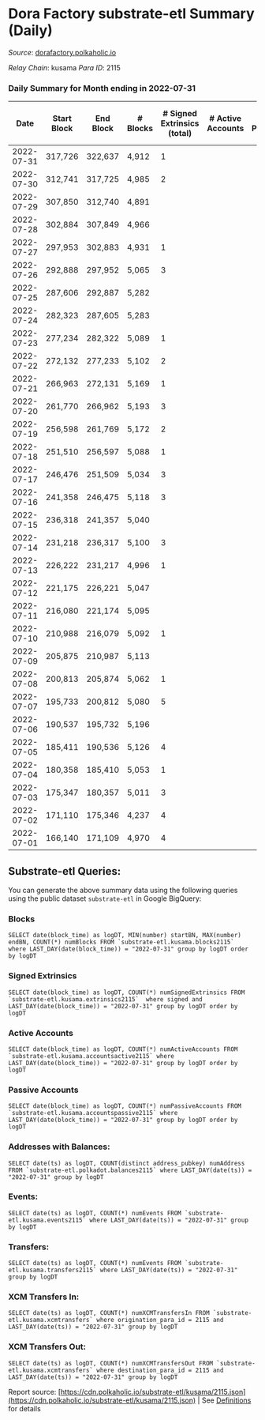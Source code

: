# Dora Factory substrate-etl Summary (Daily)

_Source_: [dorafactory.polkaholic.io](https://dorafactory.polkaholic.io)

*Relay Chain*: kusama
*Para ID*: 2115



### Daily Summary for Month ending in 2022-07-31


| Date | Start Block | End Block | # Blocks | # Signed Extrinsics (total) | # Active Accounts | # Passive | # New | # Addresses with Balances | # Events | # Transfers | # XCM Transfers In | # XCM Transfers Out | Issues | 
| ---- | ----------- | --------- | -------- | --------------------------- | ----------------- | --------- | ----- | ------------------------- | -------- | ----------- | ------------------ | ------------------- | ------ |
| 2022-07-31 | 317,726 | 322,637 | 4,912 | 1 |  |  |  | 370 | 9,833 | 1  |   |   |  |
| 2022-07-30 | 312,741 | 317,725 | 4,985 | 2 |  |  |  | 370 | 9,985 | 2  |   |   |  |
| 2022-07-29 | 307,850 | 312,740 | 4,891 |  |  |  |  | 370 | 9,784 |   |   |   |  |
| 2022-07-28 | 302,884 | 307,849 | 4,966 |  |  |  |  | 370 | 9,935 |   |   |   |  |
| 2022-07-27 | 297,953 | 302,883 | 4,931 | 1 |  |  |  | 370 | 9,871 | 1  |   |   |  |
| 2022-07-26 | 292,888 | 297,952 | 5,065 | 3 |  |  |  | 370 | 10,151 | 3  |   |   |  |
| 2022-07-25 | 287,606 | 292,887 | 5,282 |  |  |  |  | 370 | 10,567 |   |   |   |  |
| 2022-07-24 | 282,323 | 287,605 | 5,283 |  |  |  |  | 370 | 10,569 |   |   |   |  |
| 2022-07-23 | 277,234 | 282,322 | 5,089 | 1 |  |  |  | 370 | 10,186 | 1  |   |   |  |
| 2022-07-22 | 272,132 | 277,233 | 5,102 | 2 |  |  |  | 370 | 10,219 | 2  |   |   |  |
| 2022-07-21 | 266,963 | 272,131 | 5,169 | 1 |  |  |  | 370 | 10,347 | 1  |   |   |  |
| 2022-07-20 | 261,770 | 266,962 | 5,193 | 3 |  |  |  | 370 | 10,407 | 3  |   |   |  |
| 2022-07-19 | 256,598 | 261,769 | 5,172 | 2 |  |  |  | 370 | 10,359 | 2  |   |   |  |
| 2022-07-18 | 251,510 | 256,597 | 5,088 | 1 |  |  |  | 370 | 10,185 | 1  |   |   |  |
| 2022-07-17 | 246,476 | 251,509 | 5,034 | 3 |  |  |  | 370 | 10,089 | 3  |   |   |  |
| 2022-07-16 | 241,358 | 246,475 | 5,118 | 3 |  |  |  | 370 | 10,256 | 3  |   |   |  |
| 2022-07-15 | 236,318 | 241,357 | 5,040 |  |  |  |  | 370 | 10,083 |   |   |   |  |
| 2022-07-14 | 231,218 | 236,317 | 5,100 | 3 |  |  |  | 370 | 10,221 | 3  |   |   |  |
| 2022-07-13 | 226,222 | 231,217 | 4,996 | 1 |  |  |  | 370 | 10,001 | 1  |   |   |  |
| 2022-07-12 | 221,175 | 226,221 | 5,047 |  |  |  |  | 370 | 10,097 |   |   |   |  |
| 2022-07-11 | 216,080 | 221,174 | 5,095 |  |  |  |  | 370 | 10,192 |   |   |   |  |
| 2022-07-10 | 210,988 | 216,079 | 5,092 | 1 |  |  |  | 370 | 10,193 | 1  |   |   |  |
| 2022-07-09 | 205,875 | 210,987 | 5,113 |  |  |  |  | 370 | 10,229 |   |   |   |  |
| 2022-07-08 | 200,813 | 205,874 | 5,062 | 1 |  |  |  | 370 | 10,133 | 1  |   |   |  |
| 2022-07-07 | 195,733 | 200,812 | 5,080 | 5 |  |  |  | 370 | 10,193 | 5  |   |   |  |
| 2022-07-06 | 190,537 | 195,732 | 5,196 |  |  |  |  | 370 | 10,395 |   |   |   |  |
| 2022-07-05 | 185,411 | 190,536 | 5,126 | 4 |  |  |  | 370 | 10,278 | 4  |   |   |  |
| 2022-07-04 | 180,358 | 185,410 | 5,053 | 1 |  |  |  | 370 | 10,115 | 1  |   |   |  |
| 2022-07-03 | 175,347 | 180,357 | 5,011 | 3 |  |  |  | 370 | 10,040 | 2  |   |   |  |
| 2022-07-02 | 171,110 | 175,346 | 4,237 | 4 |  |  |  | 370 | 8,500 | 4  |   |   |  |
| 2022-07-01 | 166,140 | 171,109 | 4,970 | 4 |  |  |  | 370 | 9,967 | 4  |   |   |  |

## Substrate-etl Queries:
You can generate the above summary data using the following queries using the public dataset `substrate-etl` in Google BigQuery:


### Blocks
```
SELECT date(block_time) as logDT, MIN(number) startBN, MAX(number) endBN, COUNT(*) numBlocks FROM `substrate-etl.kusama.blocks2115`  where LAST_DAY(date(block_time)) = "2022-07-31" group by logDT order by logDT
```


### Signed Extrinsics
```
SELECT date(block_time) as logDT, COUNT(*) numSignedExtrinsics FROM `substrate-etl.kusama.extrinsics2115`  where signed and LAST_DAY(date(block_time)) = "2022-07-31" group by logDT order by logDT
```


### Active Accounts
```
SELECT date(block_time) as logDT, COUNT(*) numActiveAccounts FROM `substrate-etl.kusama.accountsactive2115` where LAST_DAY(date(block_time)) = "2022-07-31" group by logDT order by logDT
```


### Passive Accounts
```
SELECT date(block_time) as logDT, COUNT(*) numPassiveAccounts FROM `substrate-etl.kusama.accountspassive2115` where LAST_DAY(date(block_time)) = "2022-07-31" group by logDT order by logDT
```


### Addresses with Balances:
```
SELECT date(ts) as logDT, COUNT(distinct address_pubkey) numAddress FROM `substrate-etl.polkadot.balances2115` where LAST_DAY(date(ts)) = "2022-07-31" group by logDT
```


### Events:
```
SELECT date(ts) as logDT, COUNT(*) numEvents FROM `substrate-etl.kusama.events2115` where LAST_DAY(date(ts)) = "2022-07-31" group by logDT
```


### Transfers:
```
SELECT date(ts) as logDT, COUNT(*) numEvents FROM `substrate-etl.kusama.transfers2115` where LAST_DAY(date(ts)) = "2022-07-31" group by logDT
```


### XCM Transfers In:
```
SELECT date(ts) as logDT, COUNT(*) numXCMTransfersIn FROM `substrate-etl.kusama.xcmtransfers` where origination_para_id = 2115 and LAST_DAY(date(ts)) = "2022-07-31" group by logDT
```


### XCM Transfers Out:
```
SELECT date(ts) as logDT, COUNT(*) numXCMTransfersOut FROM `substrate-etl.kusama.xcmtransfers` where destination_para_id = 2115 and LAST_DAY(date(ts)) = "2022-07-31" group by logDT
```



Report source: [https://cdn.polkaholic.io/substrate-etl/kusama/2115.json](https://cdn.polkaholic.io/substrate-etl/kusama/2115.json) | See [Definitions](/DEFINITIONS.md) for details
